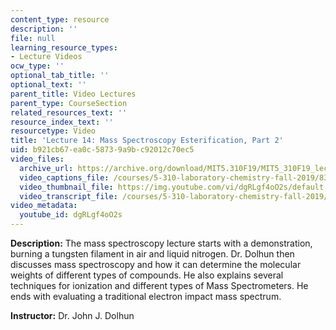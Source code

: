 ```yaml
---
content_type: resource
description: ''
file: null
learning_resource_types:
- Lecture Videos
ocw_type: ''
optional_tab_title: ''
optional_text: ''
parent_title: Video Lectures
parent_type: CourseSection
related_resources_text: ''
resource_index_text: ''
resourcetype: Video
title: 'Lecture 14: Mass Spectroscopy Esterification, Part 2'
uid: b921cb67-ea0c-5873-9a9b-c92012c70ec5
video_files:
  archive_url: https://archive.org/download/MIT5.310F19/MIT5_310F19_lec14_300k.mp4
  video_captions_file: /courses/5-310-laboratory-chemistry-fall-2019/83d23317084e5b51878cac0d60aa06eb_dgRLgf4oO2s.vtt
  video_thumbnail_file: https://img.youtube.com/vi/dgRLgf4oO2s/default.jpg
  video_transcript_file: /courses/5-310-laboratory-chemistry-fall-2019/da0c89ad60038506d4a94671745d4e68_dgRLgf4oO2s.pdf
video_metadata:
  youtube_id: dgRLgf4oO2s
---
```


**Description:** The mass spectroscopy lecture starts with a demonstration, burning a tungsten filament in air and liquid nitrogen. Dr. Dolhun then discusses mass spectroscopy and how it can determine the molecular weights of different types of compounds. He also explains several techniques for ionization and different types of Mass Spectrometers. He ends with evaluating a traditional electron impact mass spectrum.

**Instructor:** Dr. John J. Dolhun